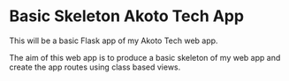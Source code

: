 # Basic Skeleton Akoto Tech App #

This will be a basic Flask app of my Akoto Tech web app.

The aim of this web app is to produce a basic skeleton of my web app and create the app routes using class based views.